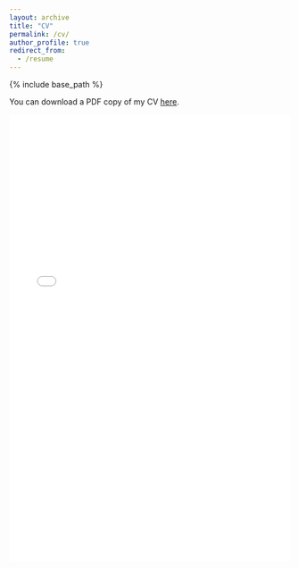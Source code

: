 ```yaml
---
layout: archive
title: "CV"
permalink: /cv/
author_profile: true
redirect_from:
  - /resume
---
```


{% include base_path %}

You can download a PDF copy of my CV
[here](/files/CV_AyushKumarShah_updated.pdf).

<iframe src="/files/CV_AyushKumarShah_updated.pdf" width="100%" height="800" frameborder="no" border="0" marginwidth="0" marginheight="0"></iframe>

